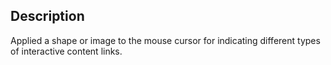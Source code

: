 ## Description

Applied a shape or image to the mouse cursor for indicating different types of interactive content links.